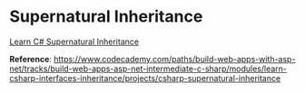 # Supernatural Inheritance

[Learn C# Supernatural Inheritance](https://www.youtube.com/watch?v=vQknhZBG4rU)

**Reference**: https://www.codecademy.com/paths/build-web-apps-with-asp-net/tracks/build-web-apps-asp-net-intermediate-c-sharp/modules/learn-csharp-interfaces-inheritance/projects/csharp-supernatural-inheritance
